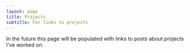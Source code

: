 ```yaml
---
layout: page
title: Projects
subtitle: For links to projects
---
```


In the future this page will be populated with links to posts about projects I've worked on.
